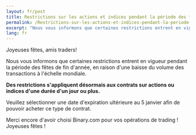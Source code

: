 ```yaml
---
layout: fr/post
title: Restrictions sur les actions et indices pendant la période des fêtes
permalink: /Restrictions-sur-les-actions-et-indices-pendant-la-periode-des-fetes/
excerpt: "Nous vous informons que certaines restrictions entrent en vigueur pendant la période des fêtes de fin d'année, en raison d'une baisse du volume des transactions à l'échelle mondiale..."
lang: fr 
---
```



Joyeuses fêtes, amis traders!

Nous vous informons que certaines restrictions entrent en vigueur pendant la période des fêtes de fin d'année, en raison d'une baisse du volume des transactions à l'échelle mondiale.

**Des restrictions s'appliquent désormais aux contrats sur actions ou indices d'une durée d'un jour ou plus.**

Veuillez sélectionner une date d'expiration ultérieure au 5 janvier afin de pouvoir acheter ce type de contrat.

Merci encore d'avoir choisi Binary.com pour vos opérations de trading !  Joyeuses fêtes !
